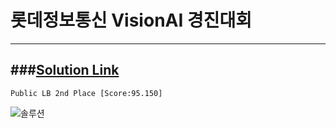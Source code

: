 # 롯데정보통신 VisionAI 경진대회
---
###[Solution Link](https://dev-hunmin.tistory.com/entry/%EB%A1%AF%EB%8D%B0%EC%A0%95%EB%B3%B4%ED%86%B5%EC%8B%A0-Vision-AI-%EA%B2%BD%EC%A7%84%EB%8C%80%ED%9A%8C-Public-LB-2nd-place-Solution)
---
~~~
Public LB 2nd Place [Score:95.150]
~~~
![솔루션](https://img1.daumcdn.net/thumb/R1280x0/?scode=mtistory2&fname=https%3A%2F%2Fblog.kakaocdn.net%2Fdn%2F7T1ox%2Fbtq1auggrMf%2FOOokvA2ec9vW6adZfQLShk%2Fimg.jpg)

